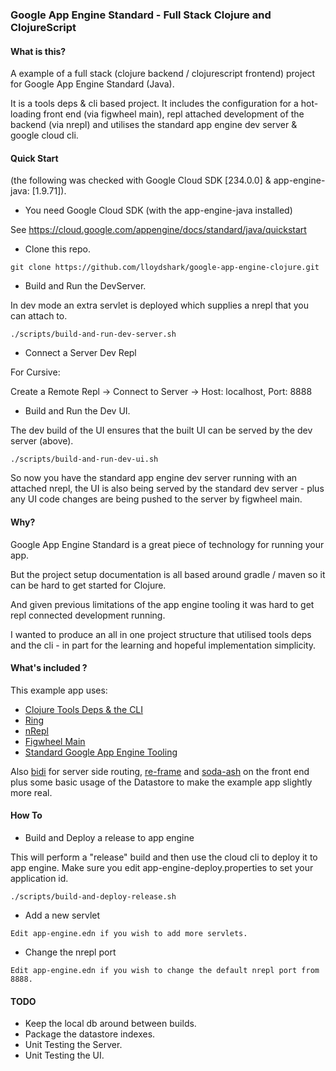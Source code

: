 ### Google App Engine Standard - Full Stack Clojure and ClojureScript

#### What is this?

A example of a full stack (clojure backend / clojurescript frontend) project for Google App Engine Standard (Java).

It is a tools deps & cli based project.
It includes the configuration for a hot-loading front end (via figwheel main), repl attached development of the backend
(via nrepl) and utilises the standard app engine dev server & google cloud cli.

#### Quick Start

(the following was checked with Google Cloud SDK [234.0.0] & app-engine-java: [1.9.71]).

- You need Google Cloud SDK (with the app-engine-java installed)

See https://cloud.google.com/appengine/docs/standard/java/quickstart

- Clone this repo.

```git clone https://github.com/lloydshark/google-app-engine-clojure.git```

- Build and Run the DevServer.

In dev mode an extra servlet is deployed which supplies a nrepl that you can attach to.

```./scripts/build-and-run-dev-server.sh```

- Connect a Server Dev Repl

For Cursive:

Create a Remote Repl -> Connect to Server -> Host: localhost, Port: 8888

- Build and Run the Dev UI.

The dev build of the UI ensures that the built UI can be served by the dev server (above).

```./scripts/build-and-run-dev-ui.sh```

So now you have the standard app engine dev server running with an attached nrepl, the UI is also being served
by the standard dev server - plus any UI code changes are being pushed to the server by figwheel main.

#### Why?

Google App Engine Standard is a great piece of technology for running your app.

But the project setup documentation is all based around gradle / maven so it can be hard to get started for Clojure.

And given previous limitations of the app engine tooling it was hard to get repl connected development running.

I wanted to produce an all in one project structure that utilised tools deps and the cli - in part for the learning
and hopeful implementation simplicity.

#### What's included ?

This example app uses:

- [Clojure Tools Deps & the CLI](https://clojure.org/guides/deps_and_cli)
- [Ring](https://github.com/ring-clojure/ring)
- [nRepl](https://nrepl.org/)
- [Figwheel Main](https://figwheel.org/)
- [Standard Google App Engine Tooling](https://cloud.google.com/appengine/docs/standard/java/download)

Also [bidi](https://github.com/juxt/bidi) for server side routing, [re-frame](https://github.com/Day8/re-frame)
and [soda-ash](https://github.com/gadfly361/soda-ash) on the front end plus some basic usage of the Datastore
to make the example app slightly more real.

#### How To

- Build and Deploy a release to app engine

This will perform a "release" build and then use the cloud cli to deploy it to app engine.
Make sure you edit app-engine-deploy.properties to set your application id.

```./scripts/build-and-deploy-release.sh```

- Add a new servlet

```Edit app-engine.edn if you wish to add more servlets.```

- Change the nrepl port

```Edit app-engine.edn if you wish to change the default nrepl port from 8888.```

#### TODO

- Keep the local db around between builds.
- Package the datastore indexes.
- Unit Testing the Server.
- Unit Testing the UI.
